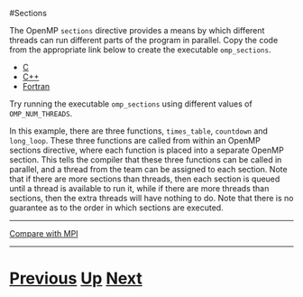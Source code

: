 #Sections

The OpenMP `sections` directive provides a means by which different 
threads can run different parts of the program in parallel. Copy 
the code from the appropriate link below to create the executable `omp_sections`.

* [C](sections_c.md)
* [C++](sections_cpp.md)
* [Fortran](sections_f77.md)

Try running the executable `omp_sections` using different values of `OMP_NUM_THREADS`.

In this example, there are three functions, `times_table`, `countdown` and 
`long_loop`. These three functions are called from within an OpenMP sections 
directive, where each function is placed into a separate OpenMP section. 
This tells the compiler that these three functions can be called in parallel, 
and a thread from the team can be assigned to each section. Note that if 
there are more sections than threads, then each section is queued until a 
thread is available to run it, while if there are more threads than sections, 
then the extra threads will have nothing to do. Note that there is no 
guarantee as to the order in which sections are executed.

***

[Compare with MPI](../beginning_mpi/sections.md)

***

# [Previous](directives.md) [Up](README.md) [Next](loops.md) 
